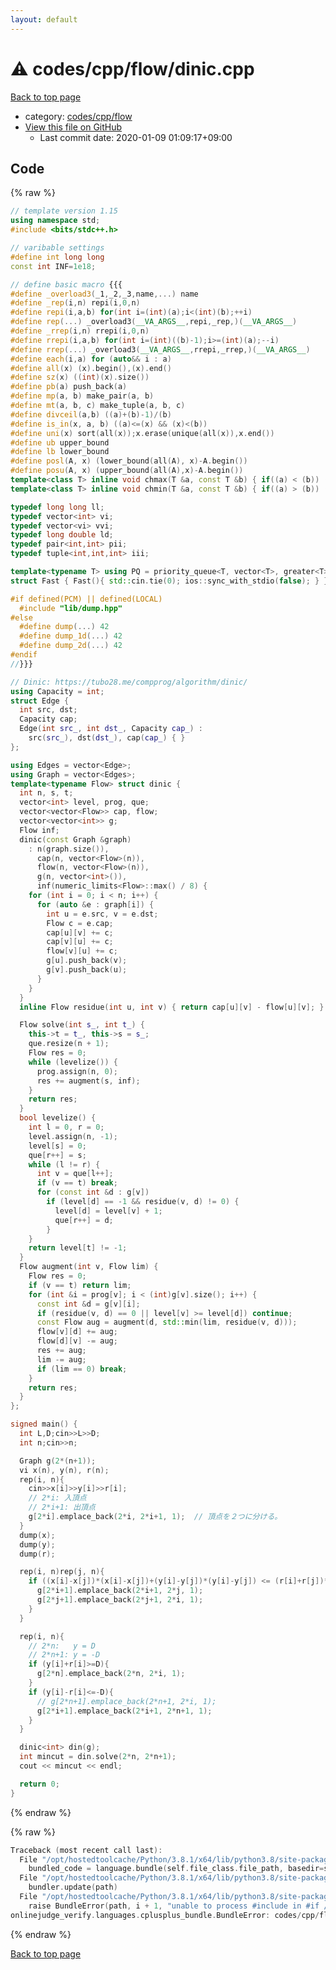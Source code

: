 ```yaml
---
layout: default
---
```


<!-- mathjax config similar to math.stackexchange -->
<script type="text/javascript" async
  src="https://cdnjs.cloudflare.com/ajax/libs/mathjax/2.7.5/MathJax.js?config=TeX-MML-AM_CHTML">
</script>
<script type="text/x-mathjax-config">
  MathJax.Hub.Config({
    TeX: { equationNumbers: { autoNumber: "AMS" }},
    tex2jax: {
      inlineMath: [ ['$','$'] ],
      processEscapes: true
    },
    "HTML-CSS": { matchFontHeight: false },
    displayAlign: "left",
    displayIndent: "2em"
  });
</script>

<script type="text/javascript" src="https://cdnjs.cloudflare.com/ajax/libs/jquery/3.4.1/jquery.min.js"></script>
<script src="https://cdn.jsdelivr.net/npm/jquery-balloon-js@1.1.2/jquery.balloon.min.js" integrity="sha256-ZEYs9VrgAeNuPvs15E39OsyOJaIkXEEt10fzxJ20+2I=" crossorigin="anonymous"></script>
<script type="text/javascript" src="../../../../assets/js/copy-button.js"></script>
<link rel="stylesheet" href="../../../../assets/css/copy-button.css" />


# :warning: codes/cpp/flow/dinic.cpp

<a href="../../../../index.html">Back to top page</a>

* category: <a href="../../../../index.html#682f2e9a44f3ba26447e5aba3266306e">codes/cpp/flow</a>
* <a href="{{ site.github.repository_url }}/blob/master/codes/cpp/flow/dinic.cpp">View this file on GitHub</a>
    - Last commit date: 2020-01-09 01:09:17+09:00




## Code

<a id="unbundled"></a>
{% raw %}
```cpp
// template version 1.15
using namespace std;
#include <bits/stdc++.h>

// varibable settings
#define int long long
const int INF=1e18;

// define basic macro {{{
#define _overload3(_1,_2,_3,name,...) name
#define _rep(i,n) repi(i,0,n)
#define repi(i,a,b) for(int i=(int)(a);i<(int)(b);++i)
#define rep(...) _overload3(__VA_ARGS__,repi,_rep,)(__VA_ARGS__)
#define _rrep(i,n) rrepi(i,0,n)
#define rrepi(i,a,b) for(int i=(int)((b)-1);i>=(int)(a);--i)
#define rrep(...) _overload3(__VA_ARGS__,rrepi,_rrep,)(__VA_ARGS__)
#define each(i,a) for (auto&& i : a)
#define all(x) (x).begin(),(x).end()
#define sz(x) ((int)(x).size())
#define pb(a) push_back(a)
#define mp(a, b) make_pair(a, b)
#define mt(a, b, c) make_tuple(a, b, c)
#define divceil(a,b) ((a)+(b)-1)/(b)
#define is_in(x, a, b) ((a)<=(x) && (x)<(b))
#define uni(x) sort(all(x));x.erase(unique(all(x)),x.end())
#define ub upper_bound
#define lb lower_bound
#define posl(A, x) (lower_bound(all(A), x)-A.begin())
#define posu(A, x) (upper_bound(all(A),x)-A.begin())
template<class T> inline void chmax(T &a, const T &b) { if((a) < (b)) (a) = (b); }
template<class T> inline void chmin(T &a, const T &b) { if((a) > (b)) (a) = (b); }

typedef long long ll;
typedef vector<int> vi;
typedef vector<vi> vvi;
typedef long double ld;
typedef pair<int,int> pii;
typedef tuple<int,int,int> iii;

template<typename T> using PQ = priority_queue<T, vector<T>, greater<T>>;
struct Fast { Fast(){ std::cin.tie(0); ios::sync_with_stdio(false); } } fast;

#if defined(PCM) || defined(LOCAL)
  #include "lib/dump.hpp"
#else
  #define dump(...) 42
  #define dump_1d(...) 42
  #define dump_2d(...) 42
#endif
//}}}

// Dinic: https://tubo28.me/compprog/algorithm/dinic/
using Capacity = int;
struct Edge {
  int src, dst;
  Capacity cap;
  Edge(int src_, int dst_, Capacity cap_) :
    src(src_), dst(dst_), cap(cap_) { }
};

using Edges = vector<Edge>;
using Graph = vector<Edges>;
template<typename Flow> struct dinic {
  int n, s, t;
  vector<int> level, prog, que;
  vector<vector<Flow>> cap, flow;
  vector<vector<int>> g;
  Flow inf;
  dinic(const Graph &graph)
    : n(graph.size()),
      cap(n, vector<Flow>(n)),
      flow(n, vector<Flow>(n)),
      g(n, vector<int>()),
      inf(numeric_limits<Flow>::max() / 8) {
    for (int i = 0; i < n; i++) {
      for (auto &e : graph[i]) {
        int u = e.src, v = e.dst;
        Flow c = e.cap;
        cap[u][v] += c;
        cap[v][u] += c;
        flow[v][u] += c;
        g[u].push_back(v);
        g[v].push_back(u);
      }
    }
  }
  inline Flow residue(int u, int v) { return cap[u][v] - flow[u][v]; }

  Flow solve(int s_, int t_) {
    this->t = t_, this->s = s_;
    que.resize(n + 1);
    Flow res = 0;
    while (levelize()) {
      prog.assign(n, 0);
      res += augment(s, inf);
    }
    return res;
  }
  bool levelize() {
    int l = 0, r = 0;
    level.assign(n, -1);
    level[s] = 0;
    que[r++] = s;
    while (l != r) {
      int v = que[l++];
      if (v == t) break;
      for (const int &d : g[v])
        if (level[d] == -1 && residue(v, d) != 0) {
          level[d] = level[v] + 1;
          que[r++] = d;
        }
    }
    return level[t] != -1;
  }
  Flow augment(int v, Flow lim) {
    Flow res = 0;
    if (v == t) return lim;
    for (int &i = prog[v]; i < (int)g[v].size(); i++) {
      const int &d = g[v][i];
      if (residue(v, d) == 0 || level[v] >= level[d]) continue;
      const Flow aug = augment(d, std::min(lim, residue(v, d)));
      flow[v][d] += aug;
      flow[d][v] -= aug;
      res += aug;
      lim -= aug;
      if (lim == 0) break;
    }
    return res;
  }
};

signed main() {
  int L,D;cin>>L>>D;
  int n;cin>>n;

  Graph g(2*(n+1));
  vi x(n), y(n), r(n);
  rep(i, n){
    cin>>x[i]>>y[i]>>r[i];
    // 2*i: 入頂点
    // 2*i+1: 出頂点
    g[2*i].emplace_back(2*i, 2*i+1, 1);  // 頂点を２つに分ける。
  }
  dump(x);
  dump(y);
  dump(r);

  rep(i, n)rep(j, n){
    if ((x[i]-x[j])*(x[i]-x[j])+(y[i]-y[j])*(y[i]-y[j]) <= (r[i]+r[j])*(r[i]+r[j])){
      g[2*i+1].emplace_back(2*i+1, 2*j, 1);
      g[2*j+1].emplace_back(2*j+1, 2*i, 1);
    }
  }

  rep(i, n){
    // 2*n:   y = D
    // 2*n+1: y = -D
    if (y[i]+r[i]>=D){
      g[2*n].emplace_back(2*n, 2*i, 1);
    }
    if (y[i]-r[i]<=-D){
      // g[2*n+1].emplace_back(2*n+1, 2*i, 1);
      g[2*i+1].emplace_back(2*i+1, 2*n+1, 1);
    }
  }

  dinic<int> din(g);
  int mincut = din.solve(2*n, 2*n+1);
  cout << mincut << endl;

  return 0;
}

```
{% endraw %}

<a id="bundled"></a>
{% raw %}
```cpp
Traceback (most recent call last):
  File "/opt/hostedtoolcache/Python/3.8.1/x64/lib/python3.8/site-packages/onlinejudge_verify/docs.py", line 343, in write_contents
    bundled_code = language.bundle(self.file_class.file_path, basedir=self.cpp_source_path)
  File "/opt/hostedtoolcache/Python/3.8.1/x64/lib/python3.8/site-packages/onlinejudge_verify/languages/cplusplus.py", line 63, in bundle
    bundler.update(path)
  File "/opt/hostedtoolcache/Python/3.8.1/x64/lib/python3.8/site-packages/onlinejudge_verify/languages/cplusplus_bundle.py", line 181, in update
    raise BundleError(path, i + 1, "unable to process #include in #if / #ifdef / #ifndef other than include guards")
onlinejudge_verify.languages.cplusplus_bundle.BundleError: codes/cpp/flow/dinic.cpp: line 44: unable to process #include in #if / #ifdef / #ifndef other than include guards

```
{% endraw %}

<a href="../../../../index.html">Back to top page</a>


